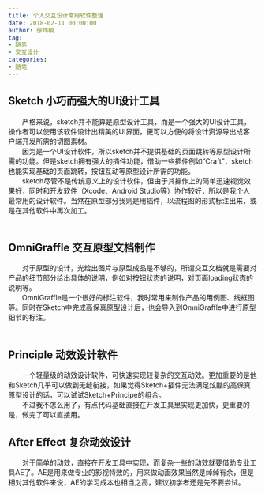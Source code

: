 ```yaml
---
title: 个人交互设计常用软件整理
date: 2018-02-11 00:00:00
author: 徐炜楠
tag: 
- 随笔
- 交互设计
categories: 
- 随笔
---
```

<h2 id="Sketch-小巧而强大的UI设计工具">
<a href="#Sketch-%E5%B0%8F%E5%B7%A7%E8%80%8C%E5%BC%BA%E5%A4%A7%E7%9A%84UI%E8%AE%BE%E8%AE%A1%E5%B7%A5%E5%85%B7" class="headerlink" title="Sketch 小巧而强大的UI设计工具"></a>Sketch 小巧而强大的UI设计工具</h2>
<p>　　严格来说，sketch并不能算是原型设计工具，而是一个强大的UI设计工具，操作者可以使用该软件设计出精美的UI界面，更可以方便的将设计资源导出成客户端开发所需的切图素材。<br>　　因为是一个UI设计软件，所以sketch并不提供基础的页面跳转等原型设计所需的功能。但是sketch拥有强大的插件功能，借助一些插件例如“Craft”，sketch也能实现基础的页面跳转，按钮互动等原型设计所需的功能。<br>　　sketch尽管不是传统意义上的设计软件，但由于其操作上的简单迅速视觉效果好，同时和开发软件（Xcode、Android Studio等）协作较好，所以是我个人最常用的设计软件。当然在原型部分我则是用插件，以流程图的形式标注出来，或是在其他软件中再次加工。<br>　　<img src="https://ws2.sinaimg.cn/large/006tKfTcgy1focr28dq79j31kw0ybavu.jpg" alt=""></p><h2 id="OmniGraffle-交互原型文档制作">
<a href="#OmniGraffle-%E4%BA%A4%E4%BA%92%E5%8E%9F%E5%9E%8B%E6%96%87%E6%A1%A3%E5%88%B6%E4%BD%9C" class="headerlink" title="OmniGraffle 交互原型文档制作"></a>OmniGraffle 交互原型文档制作</h2>
<p>　　对于原型的设计，光给出图片与原型成品是不够的，所谓交互文档就是需要对产品的细节部分给出具体的说明，例如对按钮状态的说明，对页面loading状态的说明等。<br>　　OmniGraffle是一个很好的标注软件，我时常用来制作产品的用例图、线框图等。同时在Sketch中完成高保真原型设计后，也会导入到OmniGraffle中进行原型细节的标注。<br>　　<img src="https://ws1.sinaimg.cn/large/006tKfTcgy1focrimx1c0j31kw0ybkjl.jpg" alt="">
　　</p><h2 id="Principle-动效设计软件">
<a href="#Principle-%E5%8A%A8%E6%95%88%E8%AE%BE%E8%AE%A1%E8%BD%AF%E4%BB%B6" class="headerlink" title="Principle 动效设计软件"></a>Principle 动效设计软件</h2>
<p>　　一个轻量级的动效设计软件，可快速实现较复杂的交互动效。更加重要的是他和Sketch几乎可以做到无缝衔接，如果觉得Sketch+插件无法满足炫酷的高保真原型设计的话，可以试试Sketch+Principe的组合。<br>　　不过我不怎么用了，有点代码基础直接在开发工具里实现更加快，更重要的是，做完了可以直接用。</p><h2 id="After-Effect-复杂动效设计">
<a href="#After-Effect-%E5%A4%8D%E6%9D%82%E5%8A%A8%E6%95%88%E8%AE%BE%E8%AE%A1" class="headerlink" title="After Effect 复杂动效设计"></a>After Effect 复杂动效设计</h2>
<p>　　对于简单的动效，直接在开发工具中实现，而复杂一些的动效就要借助专业工具AE了。AE是用来做专业的影视特效的，用来做动画效果当然是绰绰有余，但是相对其他软件来说，AE的学习成本也相当之高，建议初学者还是先不要尝试。</p>